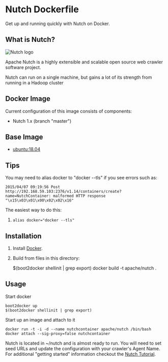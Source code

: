 # Nutch Dockerfile #

Get up and running quickly with Nutch on Docker.

## What is Nutch?

![Nutch logo](https://wiki.apache.org/nutch/FrontPage?action=AttachFile&do=get&target=nutch_logo_medium.gif "Nutch")

Apache Nutch is a highly extensible and scalable open source web crawler software project.

Nutch can run on a single machine, but gains a lot of its strength from running in a Hadoop cluster

## Docker Image

Current configuration of this image consists of components:

*	Nutch 1.x (branch "master")

##  Base Image

* [ubuntu:18.04](https://hub.docker.com/_/ubuntu/)

## Tips

You may need to alias docker to "docker --tls" if you see errors such as:

```
2015/04/07 09:19:56 Post http://192.168.59.103:2376/v1.14/containers/create?name=NutchContainer: malformed HTTP response "\x15\x03\x01\x00\x02\x02\x16"
```

The easiest way to do this:

1. ```alias docker="docker --tls"```

## Installation

1. Install [Docker](https://www.docker.com/).

2. Build from files in this directory:

	$(boot2docker shellinit | grep export)
	docker build -t apache/nutch .

## Usage

Start docker

	boot2docker up
	$(boot2docker shellinit | grep export)

Start up an image and attach to it

    docker run -t -i -d --name nutchcontainer apache/nutch /bin/bash
    docker attach --sig-proxy=false nutchcontainer

Nutch is located in ~/nutch and is almost ready to run.
You will need to set seed URLs and update the configuration with your crawler's Agent Name.
For additional "getting started" information checkout the [Nutch Tutorial](https://wiki.apache.org/nutch/NutchTutorial).

